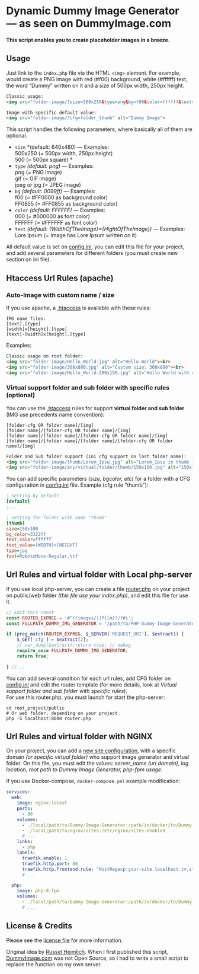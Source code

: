 # Dynamic Dummy Image Generator<br>— as seen on DummyImage.com
**This script enables you to create placeholder images in a breeze.**

## Usage
Just link to the `index.php` file via the HTML `<img>` element. For example, would create a PNG image with red (#f00) background, white (#ffffff) text, the word “Dummy” written on it and a size of 500px width, 250px height.

```html
Classic usage:
<img src="folder-image/?size=500x250&type=png&bg=f00&color=ffffff&text=Dummy" alt="Dummy Image">

Image with specific default value: 
<img src="folder-image/?cfg=folder_thumb" alt="Dummy Image">
```

This script handles the following parameters, where basically all of them are optional.

* `size` *(default: 640x480) — Examples:<br>500x250 (= 500px width, 250px height)<br>500 (= 500px square) *
* `type` *(default: png)* — Examples:<br>png (= PNG image)<br>gif (= GIF image)<br>jpeg or jpg (= JPEG image)
* `bg` *(default: 0099ff)* — Examples:<br>f00 (= #FF0000 as background color)<br>FF0855 (= #FF0855 as background color)
* `color` *(default: FFFFFF)* — Examples:<br>000 (= #000000 as font color)<br>FFFFFF (= #FFFFFF as font color)
* `text` *(default: {WidthOfTheImage}×{HightOfTheImage})* — Examples:<br>Lore Ipsum (= Image has Lore Ipsum written on it)

All default value is set on [config.ini](./config.ini), you can edit this file for your project, and add several parameters for different folders (you must create new section on ini file).


## Htaccess Url Rules (apache)
### Auto-Image with custom name / size
If you use apache, a [.htaccess](./.htaccess) is available with these rules:

```text
IMG name files:
[text].[type]
[width]x[height].[type]
[text]-[width]x[height].[type]
```

Examples:

```html
Classic usage on root folder:
<img src="folder-image/Hello_World.jpg" alt="Hello World"><br>
<img src="folder-image/300x800.jpg" alt="Custom size: 300x800"><br>
<img src="folder-image/Hello_World-200x150.jpg" alt="Hello World with custom size: 200x150">
```


### Virtual support folder and sub folder with specific rules (optional)
You can use the [.htaccess](./.htaccess) rules for support **virtual folder and sub folder** (IMG use precedents name convention):

```text
[folder-cfg OR folder name]/[img]
[folder name]/[folder-cfg OR folder name]/[img]
[folder name]/[folder name]/[folder-cfg OR folder name]/[img]
[folder name]/[folder name]/[folder name]/[folder-cfg OR folder name]/[img]
```

```html
Folder and Sub folder support (ini cfg support on last folder name):
<img src="folder-image/thumb/Lorem_Ipsu.jpg" alt="Lorem_Ipsu in thumb folder">
<img src="folder-image/any/virtual/folder/thumb/150x100.jpg" alt="150x100 in any/virtual/folder/thumb folder">
```

You can add specific parameters _(size, bgcolor, etc)_ for a folder with a CFG configuration in [config.ini](./config.ini) file. Example (cfg rule "thumb"):

```ini
; Setting by default
[default]
;...

; Setting for folder with name "thumb"
[thumb]
size=150x100
bg_color=3322ff
text_color=ffffff
text_value=[WIDTH]×[HEIGHT]
type=jpg
font=RobotoMono-Regular.ttf
```

## Url Rules and virtual folder with Local php-server
If you use local php-server, you can create a file [router.php](./example_phpserver_router.php) on your project on public/web folder _(this file use your index.php)_, and edit this file for use it.

```php
// Edit this const
const ROUTER_EXPREG = '#^(/images/)(film)?/?#i';
const FULLPATH_DUMMY_IMG_GENERATOR = '/path/to/PHP-Dummy-Image-Generator/index.php';

if (preg_match(ROUTER_EXPREG, $_SERVER['REQUEST_URI'], $extract)) {
    $_GET['cfg'] = $extract[2];
    // var_dump($extract);return true; // debug
    require_once FULLPATH_DUMMY_IMG_GENERATOR;
    return true;

} //...
```

You can add several condition for each url rules, add CFG folder on [config.ini](./config.ini) and edit the router template (for more details, look at _Virtual support folder and sub folder with specific rules_).  
For use this router.php, you must launch for start the php-server:

```shell
cd root_project/public
# Or web folder, depending on your project
php -S localhost:8000 router.php
```


## Url Rules and virtual folder with NGINX
On your project, you can add a [new site configuration](./example_nginx_site.conf), with a specific domain _(or specific virtual folder)_ who support image generator and virtual folder. On this file, you must edit the values: _server_name (url domain), log location, root path to Dummy Image Generator, php-fpm usage_.

If you use Docker-compose, `docker-compose.yml` example modification:

```yaml
services:
  web:
    image: nginx:latest
    ports:
      - 80
    volumes:
      - ./local/path/to/Dummy-Image-Generator:/path/in/docker/to/Dummy-Image-Generator
      - ./local/path/to/nginx/sites:/etc/nginx/sites-enabled
      # ...
    links:
      - php
    labels:
      traefik.enable: 1
      traefik.http.port: 80
      traefik.http.frontend.rule: "HostRegexp:your-site.localhost.tv,static.localhost.tv"
      # ...

  php:
    image: php:8-fpm
    volumes:
      - ./local/path/to/Dummy-Image-Generator:/path/in/docker/to/Dummy-Image-Generator
      # ...
```

## License & Credits
Please see the [license file](./LICENSE) for more information.

Original idea by [Russel Heimlich](https://github.com/kingkool68/). When I first published this script, [DummyImage.com](https://dummyimage.com) was not Open Source, so I had to write a small script to replace the function on my own server.
